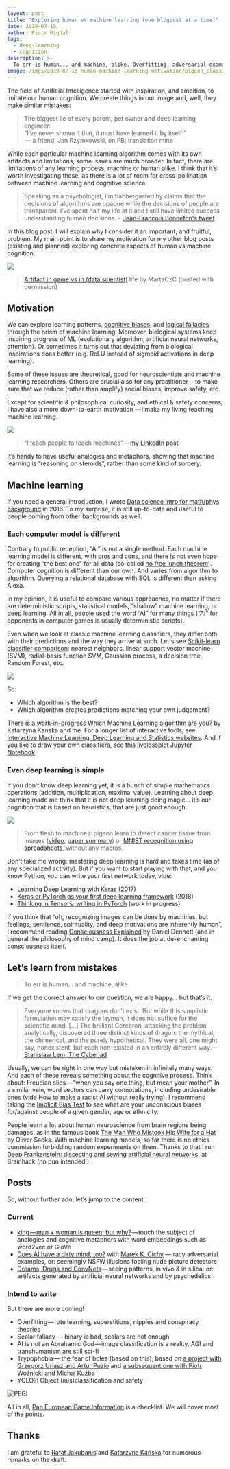 ```yaml
---
layout: post
title: "Exploring human vs machine learning (one blogpost at a time)"
date: 2019-07-15
author: Piotr Migdał
tags:
  - deep-learning
  - cognition
description: >-
  To err is human... and machine, alike. Overfitting, adversarial examples, optical illusions, hallucinations, Freudian slips, etc.
image: /imgs/2019-07-15-human-machine-learning-motivation/pigeon_classifier_excelnet.jpg
---
```


The field of Artificial Intelligence started with inspiration, and ambition, to imitate our human cognition. We create things in our image and, well, they make similar mistakes:

> The biggest lie of every parent, pet owner and deep learning engineer:  
> “I’ve never shown it that, it must have learned it by itself!”  
>  — a friend, Jan Rzymkowski, on FB; translation mine

While each particular machine learning algorithm comes with its own artifacts and limitations, some issues are much broader. In fact, there are limitations of any learning process, machine or human alike.
I think that it’s worth investigating these, as there is a lot of room for cross-pollination between machine learning and cognitive science.

> Speaking as a psychologist, I’m flabbergasted by claims that the decisions of algorithms are opaque while the decisions of people are transparent. I’ve spent half my life at it and I still have limited success understanding human decisions. - [Jean-François Bonnefon's tweet](https://twitter.com/JFBonnefon/status/1131889460927500288)

In this blog post, I will explain why I consider it an important, and fruitful, problem. My main point is to share my motivation for my other blog posts (existing and planned) exploring concrete aspects of human vs machine cognition.

![](/imgs/2019-07-15-human-machine-learning-motivation/artifact_data_science_martaczc.jpg)

> [Artifact in game vs in (data scientist)](https://www.deviantart.com/martaczc/art/Artifact-in-game-vs-in-data-scientist-life-609525369) life by MartaCzC (posted with permission)

## Motivation

We can explore learning patterns, [cognitive biases](https://en.wikipedia.org/wiki/List_of_cognitive_biases), and [logical fallacies](https://en.wikipedia.org/wiki/List_of_fallacies) through the prism of machine learning.
Moreover, biological systems keep inspiring progress of ML (evolutionary algorithm, artificial neural networks, attention). Or sometimes it turns out that deviating from biological inspirations does better (e.g. ReLU instead of sigmoid activations in deep learning).

Some of these issues are theoretical, good for neuroscientists and machine learning researchers. Others are crucial also for any practitioner — to make sure that we reduce (rather than amplify) social biases, improve safety, etc.

Except for scientific & philosophical curiosity, and ethical & safety concerns, I have also a more down-to-earth  motivation — I make my living teaching machine learning.

![](/imgs/2019-07-15-human-machine-learning-motivation/teach_people_to_teach_machines.png)

> “I teach people to teach machines” — [my LinkedIn post](https://www.linkedin.com/feed/update/urn:li:activity:6503583595418914816)

It’s handy to have useful analogies and metaphors, showing that machine learning is “reasoning on steroids”, rather than some kind of sorcery.

## Machine learning

If you need a general introduction, I wrote [Data science intro for math/phys background](https://p.migdal.pl/2016/03/15/data-science-intro-for-math-phys-background.html) in 2016. To my surprise, it is still up-to-date and useful to people coming from other backgrounds as well.

### Each computer model is different

Contrary to public reception, “AI” is not a single method. Each machine learning model is different, with pros and cons, and there is not even hope for creating “the best one” for all data (so-called [no free lunch theorem](https://en.wikipedia.org/wiki/No_free_lunch_theorem)).
Computer cognition is different than our own. And varies from algorithm to algorithm. Querying a relational database with SQL is different than asking Alexa.

In my opinion, it is useful to compare various approaches, no matter if there are deterministic scripts, statistical models, “shallow” machine learning, or deep learning. All in all, people used the word “AI” for many things (“AI” for opponents in computer games is usually deterministic scripts).

Even when we look at classic machine learning classifiers, they differ both with their predictions and the way they arrive at such. Let's see [Scikit-learn classifier comparison](https://scikit-learn.org/stable/auto_examples/classification/plot_classifier_comparison.html): nearest neighbors, linear support vector machine (SVM), radial-basis function SVM, Gaussian process, a decision tree, Random Forest, etc.

![](/imgs/2019-07-15-human-machine-learning-motivation/sklearn_classifier_comparison.png)

So:

- Which algorithm is the best?
- Which algorithm creates predictions matching your own judgement?

There is a work-in-progress [Which Machine Learning algorithm are you?](https://github.com/stared/which-ml-are-you) by Katarzyna Kańska and me. For a longer list of interactive tools, see [Interactive Machine Learning, Deep Learning and Statistics websites](https://p.migdal.pl/interactive-machine-learning-list/). And if you like to draw your own classifiers, see [this livelossplot Jupyter Notebook](https://github.com/stared/livelossplot/blob/master/examples/2d_prediction_maps.ipynb).

### Even deep learning is simple

If you don’t know deep learning yet, it is a bunch of simple mathematics operations (addition, multiplication, maximal value).
Learning about deep learning made me think that it is not deep learning doing magic… it’s our cognition that is based on heuristics, that are just good enough.

![](/imgs/2019-07-15-human-machine-learning-motivation/pigeon_classifier_excelnet.jpg)

> From flesh to machines: pigeon learn to detect cancer tissue from images ([video](https://www.youtube.com/watch?v=flzGjnJLyS0), [paper summary](https://www.sciencemag.org/news/2015/11/pigeons-spot-cancer-well-human-experts)) or [MNIST recognition using spreadsheets](http://www.deepexcel.net/), without any macros.

Don’t take me wrong: mastering deep learning is hard and takes time (as of any specialized activity). But if you want to start playing with that, and you know Python, you can write your first network today, vide:

- [Learning Deep Learning with Keras](https://p.migdal.pl/2017/04/30/teaching-deep-learning.html) (2017)
- [Keras or PyTorch as your first deep learning framework](https://deepsense.ai/keras-or-pytorch/) (2018)
- [Thinking in Tensors, writing in PyTorch](https://github.com/stared/thinking-in-tensors-writing-in-pytorch/) (work in progress)

If you think that “oh, recognizing images can be done by machines, but feelings, sentience, spirituality, and deep motivations are inherently human”, I recommend reading [Consciousness Explained](https://en.wikipedia.org/wiki/Consciousness_Explained) by Daniel Dennett (and in general the philosophy of mind camp). It does the job at de-enchanting consciousness itself.

## Let’s learn from mistakes

> To err is human... and machine, alike.

If we get the correct answer to our question, we are happy… but that’s it.

> Everyone knows that dragons don’t exist. But while this simplistic formulation may satisfy the layman, it does not suffice for the scientific mind. […] The brilliant Cerebron, attacking the problem analytically, discovered three distinct kinds of dragon: the mythical, the chimerical, and the purely hypothetical. They were all, one might say, nonexistent, but each non-existed in an entirely different way. — [Stanisław Lem, The Cyberiad](https://www.goodreads.com/quotes/1132401-everyone-knows-that-dragons-don-t-exist-but-while-this-simplistic)

Usually, we can be right in one way but mistaken in infinitely many ways. And each of these reveals something about the cognitive process. Think about: Freudian slips — “when you say one thing, but mean your mother”. In a similar vein, word vectors can carry connotations, including undesirable ones (vide [How to make a racist AI without really trying](http://blog.conceptnet.io/posts/2017/how-to-make-a-racist-ai-without-really-trying/)). I recommend taking the [Implicit Bias Test](https://implicit.harvard.edu/implicit/takeatest.html) to see what are your unconscious biases for/against people of a given gender, age or ethnicity.

People learn a lot about human neuroscience from brain regions being damages, as in the famous book [The Man Who Mistook His Wife for a Hat](https://en.wikipedia.org/wiki/The_Man_Who_Mistook_His_Wife_for_a_Hat) by Oliver Sacks. With machine learning models, so far there is no ethics commission forbidding random experiments on them. Thanks to that I run [Deep Frankenstein: dissecting and sewing artificial neural networks](https://brainhackwarsaw.github.io/index.html#project4), at Brainhack (no pun intended!).

## Posts

So, without further ado, let’s jump to the content:

### Current

- [king — man + woman is queen; but why?](https://p.migdal.pl/2017/01/06/king-man-woman-queen-why.html) — touch the subject of analogies and cognitive metaphors with word embeddings such as word2vec or GloVe
- [Does AI have a dirty mind, too?](https://medium.com/@marekkcichy/does-ai-have-a-dirty-mind-too-6948430e4b2b) with [Marek K. Cichy](https://medium.com/u/5bf0995463b) — racy adversarial examples, or: seemingly NSFW illusions fooling nude picture detectors
- [Dreams, Drugs and ConvNets](https://medium.com/@pmigdal/dreams-drugs-convnets-ae7ed6ad50a5) — seeing patterns, in vivo & in silica; or: artifacts generated by artificial neural networks and by psychedelics

### Intend to write

But there are more coming!

- Overfitting — rote learning, superstitions, nipples and conspiracy theories
- Scalar fallacy — binary is bad, scalars are not enough
- AI is not an Abrahamic God — image classification is a reality, AGI and transhumanism are still sci-fi
- Trypophobia — the fear of holes (based on this), based on [a project with Grzegorz Uriasz and Artur Puzio](https://github.com/cytadela8/trypophobia) and [a subsequent one with Piotr Woźnicki and Michał Kuźba](https://github.com/kmichael08/trypophobia-detection)
- YOLO?! Object (mis)classification and safety

![PEGI](/imgs/2019-07-15-human-machine-learning-motivation/pegi.png)

All in all, [Pan European Game Information](https://pegi.info/) is a checklist. We will cover most of the points.

## Thanks

I am grateful to [Rafał Jakubanis](https://github.com/rafajak) and [Katarzyna Kańska](http://github.com/kkanska) for numerous remarks on the draft.
